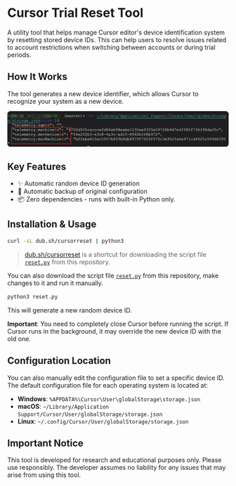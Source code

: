 # Cursor Trial Reset Tool

A utility tool that helps manage Cursor editor's device identification system by resetting stored device IDs. This can help users to resolve issues related to account restrictions when switching between accounts or during trial periods.

## How It Works

The tool generates a new device identifier, which allows Cursor to recognize your system as a new device.

![Device ID Management](./public/ids.png)

## Key Features

- ✨ Automatic random device ID generation
- 🔄 Automatic backup of original configuration
- 📦 Zero dependencies - runs with built-in Python only.

## Installation & Usage

```bash
curl -sL dub.sh/cursorreset | python3
```

> [dub.sh/cursorreset](https://dub.sh/cursorreset) is a shortcut for downloading the script file [`reset.py`](./reset.py) from this repository.

You can also download the script file [`reset.py`](./reset.py) from this repository, make changes to it and run it manually.

```bash
python3 reset.py
```

This will generate a new random device ID.

**Important**: You need to completely close Cursor before running the script. If Cursor runs in the background, it may override the new device ID with the old one.

## Configuration Location

You can also manually edit the configuration file to set a specific device ID. The default configuration file for each operating system is located at:

- **Windows**: `%APPDATA%\Cursor\User\globalStorage\storage.json`
- **macOS**: `~/Library/Application Support/Cursor/User/globalStorage/storage.json`
- **Linux**: `~/.config/Cursor/User/globalStorage/storage.json`

## Important Notice

This tool is developed for research and educational purposes only. Please use responsibly.
The developer assumes no liability for any issues that may arise from using this tool.
